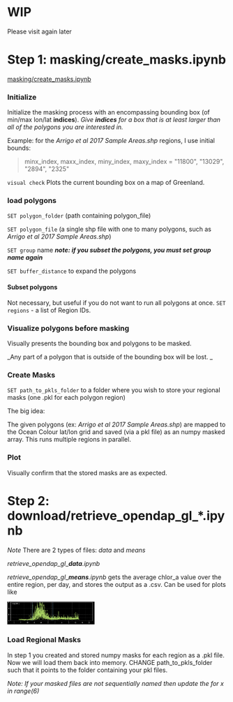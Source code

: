 # WIP 
Please visit again later

# Step 1: masking/create_masks.ipynb
[masking/create_masks.ipynb](https://github.com/tparker1/chlora_plots/blob/c0e34ab347d5392280ceb00c8096bde6909150a6/masking/create_masks.ipynb) 

### Initialize
Initialize the masking process with an encompassing bounding box (of min/max lon/lat **indices**). 
_Give **indices** for a box that is at least larger than all of the polygons you are interested in._

Example: for the _Arrigo et al 2017 Sample Areas.shp_ regions, I use initial bounds:

>minx_index, maxx_index, miny_index, maxy_index = "11800", "13029", "2894", "2325"

``visual check`` Plots the current bounding box on a map of Greenland.


### load polygons
``SET polygon_folder``  (path containing polygon_file)

``SET polygon_file``    (a single shp file with one to many polygons, such as _Arrigo et al 2017 Sample Areas.shp_)

``SET group`` name **_note: if you subset the polygons, you must set group name again_**

``SET buffer_distance`` to expand the polygons

#### Subset polygons
Not necessary, but useful if you do not want to run all polygons at once. 
``SET regions`` - a list of Region IDs. 

###  Visualize polygons before masking
Visually presents the bounding box and polygons to be masked. 

_Any part of a polygon that is outside of the bounding box will be lost. _

### Create Masks
``SET path_to_pkls_folder`` to a folder where you wish to store your regional masks (one .pkl for each polygon region)
   
The big idea:

The given polygons (ex: _Arrigo et al 2017 Sample Areas.shp_) are mapped to the Ocean Colour lat/lon grid and saved (via a pkl file) as an numpy masked array. This runs multiple regions in parallel. 

### Plot
Visually confirm that the stored masks are as expected.



# Step 2: download/retrieve_opendap_gl_*.ipynb
_Note_ There are 2 types of files: _data_ and _means_

_retrieve_opendap_gl__**_data_**_.ipynb_

_retrieve_opendap_gl__**_means_**_.ipynb_ gets the average chlor_a value over the entire region, per day, and stores the output as a .csv. Can be used for plots like

<img src="images/means.png" alt="timeseries plot of chlorophyll means for six different regions" width="200"/>


### Load Regional Masks
In step 1 you created and stored numpy masks for each region as a .pkl file. Now we will load them back into memory. CHANGE path_to_pkls_folder such that it points to the folder containing your pkl files. 


_Note: If your masked files are not sequentially named then update the for x in range(6)_







